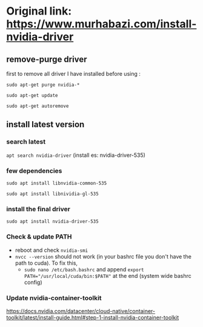 # Original link: https://www.murhabazi.com/install-nvidia-driver

## remove-purge driver
first to remove all driver I have installed before using :

```sudo apt-get purge nvidia-*```

```sudo apt-get update```

```sudo apt-get autoremove```

## install latest version
### search latest
```apt search nvidia-driver``` (install es: nvidia-driver-535)
### few dependencies

```sudo apt install libnvidia-common-535```

```sudo apt install libnividia-gl-535```
### install the final driver
```sudo apt install nvidia-driver-535```
### Check & update PATH
- reboot and check ```nvidia-smi```
- ```nvcc --version``` should not work (in your bashrc file you don't have the path to cuda). To fix this, 
  - ```sudo nano /etc/bash.bashrc``` and append ```export PATH="/usr/local/cuda/bin:$PATH"``` at the end (system wide bashrc config)

### Update nvidia-container-toolkit
https://docs.nvidia.com/datacenter/cloud-native/container-toolkit/latest/install-guide.html#step-1-install-nvidia-container-toolkit
